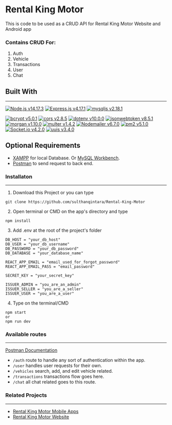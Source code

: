 # Rental King Motor

This is code to be used as a CRUD API for Rental King Motor Website and Android app

### Contains CRUD For:

1. Auth
2. Vehicle
3. Transactions
4. User
5. Chat

## Built With

---

[![Node.js v14.17.3](https://img.shields.io/badge/Node.js%20-v14.17.3-blue.svg?style=flat)](https://nodejs.org/en/)
[![Express.js v4.17.1](https://img.shields.io/badge/Express.js-v4.17.1-blue)](https://expressjs.com/)
[![mysqljs v2.18.1](https://img.shields.io/badge/mysqljs-v2.18.1-blue)](https://github.com/mysqljs/mysql)

[![bcrypt v5.0.1](https://img.shields.io/badge/bcrypt-v5.0.1-brightgreen)](https://www.npmjs.com/package/bcrypt)
[![cors v2.8.5](https://img.shields.io/badge/cors-v2.8.5-green)](https://www.npmjs.com/package/bcrypt)
[![dotenv v10.0.0](https://img.shields.io/badge/dotenv-v10.0.0-yellowgreen)](https://www.npmjs.com/package/dotenv)
[![jsonwebtoken v8.5.1](https://img.shields.io/badge/jsonwebtoken-v8.5.1-yellow)](https://www.npmjs.com/package/dotenv)
[![morgan v1.10.0](https://img.shields.io/badge/morgan-v1.10.0-orange)](https://github.com/expressjs/morgan#readme)
[![multer v1.4.2](https://img.shields.io/badge/multer-v1.4.2-red)](https://github.com/expressjs/multer)
[![Nodemailer v6.7.0](https://img.shields.io/badge/Nodemailer-v6.7.0-blueviolet)](https://nodemailer.com/about/)
[![pm2 v5.1.0](https://img.shields.io/badge/pm2-v5.1.0-blueviolet)](https://pm2.keymetrics.io/)
[![Socket.io v4.2.0](https://img.shields.io/badge/socket.io-v4.2.0-success)](https://github.com/socketio/socket.io)
[![uuis v3.4.0](https://img.shields.io/badge/uuid-v3.4.0-red)](https://github.com/uuidjs/uuid)

## Optional Requirements

- [XAMPP](https://www.apachefriends.org/index.html) for local Database. Or [MySQL Workbench](https://www.mysql.com/products/workbench/).
- [Postman](https://www.postman.com/) to send request to back end.

### Installaton

---

1. Download this Project or you can type

```
git clone https://github.com/sulthanqintara/Rental-King-Motor
```

2. Open terminal or CMD on the app's directory and type

```
npm install
```

3. Add .env at the root of the project's folder

```
DB_HOST = "your_db_host"
DB_USER = "your_db_username"
DB_PASSWORD = "your_db_password"
DB_DATABASE = "your_database_name"

REACT_APP_EMAIL = "email_used_for_forgot_password"
REACT_APP_EMAIL_PASS = "email_password"

SECRET_KEY = "your_secret_key"

ISSUER_ADMIN = "you_are_an_admin"
ISSUER_SELLER = "you_are_a_seller"
ISSUER_USER = "you_are_a_user"
```

4. Type on the terminal/CMD

```
npm start
or
npm run dev
```

### Available routes

---

[Postman Documentation](https://documenter.getpostman.com/view/4016974/Tzz5tyQ9)

- `/auth` route to handle any sort of authentication within the app.
- `/user` handles user requests for their own.
- `/vehicles` search, add, and edit vehicle related.
- `/transactions` transactions flow goes here.
- `/chat` all chat related goes to this route.

### Related Projects

---

- [Rental King Motor Mobile Apps](https://github.com/sulthanqintara/rental_king_mobile)
- [Rental King Motor Website](https://github.com/sulthanqintara/React-Rental-King-Motor)
